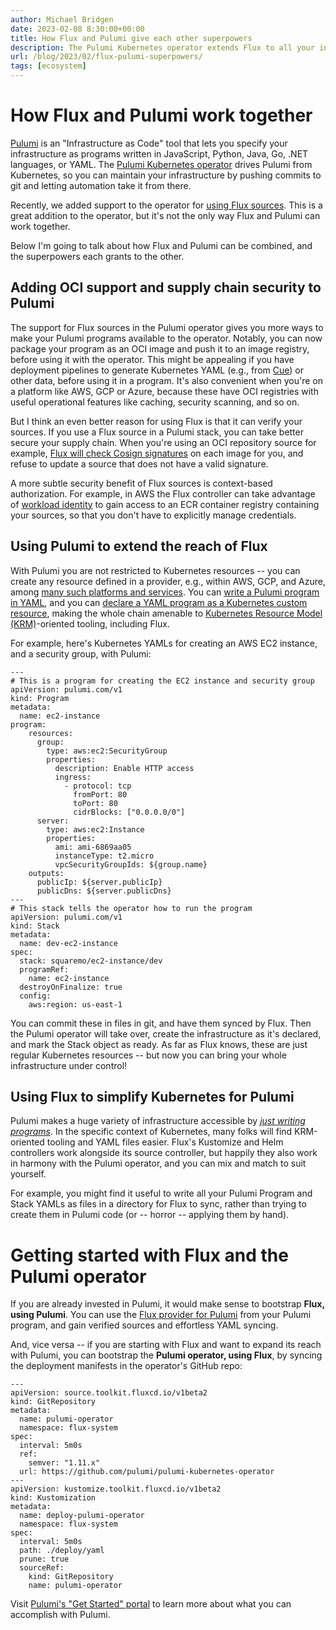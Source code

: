 ```yaml
---
author: Michael Bridgen
date: 2023-02-08 8:30:00+00:00
title: How Flux and Pulumi give each other superpowers
description: The Pulumi Kubernetes operator extends Flux to all your infrastructure, and Flux makes the Pulumi operator secure and super easy to work with.
url: /blog/2023/02/flux-pulumi-superpowers/
tags: [ecosystem]
---
```


# How Flux and Pulumi work together

[Pulumi](https://pulumi.com/) is an "Infrastructure as Code" tool that lets you specify your
infrastructure as programs written in JavaScript, Python, Java, Go, .NET languages, or YAML. The
[Pulumi Kubernetes operator](https://github.com/pulumi/pulumi-kubernetes-operator) drives Pulumi
from Kubernetes, so you can maintain your infrastructure by pushing commits to git and letting
automation take it from there.

Recently, we added support to the operator for [using Flux
sources](https://www.pulumi.com/docs/guides/continuous-delivery/pulumi-kubernetes-operator/#using-a-flux-source). This
is a great addition to the operator, but it's not the only way Flux and Pulumi can work together.

Below I'm going to talk about how Flux and Pulumi can be combined, and the superpowers each grants
to the other.

## Adding OCI support and supply chain security to Pulumi

The support for Flux sources in the Pulumi operator gives you more ways to make your Pulumi programs
available to the operator. Notably, you can now package your program as an OCI image and push it to
an image registry, before using it with the operator. This might be appealing if you have deployment
pipelines to generate Kubernetes YAML (e.g., from [Cue](https://cuelang.org/)) or other data, before
using it in a program. It's also convenient when you're on a platform like AWS, GCP or Azure,
because these have OCI registries with useful operational features like caching, security scanning,
and so on.

But I think an even better reason for using Flux is that it can verify your sources. If you use a
Flux source in a Pulumi stack, you can take better secure your supply chain. When you're using an
OCI repository source for example, [Flux will check Cosign
signatures](https://fluxcd.io/flux/components/source/ocirepositories/#verification) on each image
for you, and refuse to update a source that does not have a valid signature.

<!-- ASCII art here? Or a YAML example. -->

A more subtle security benefit of Flux sources is context-based authorization. For example, in AWS
the Flux controller can take advantage of [workload
identity](https://fluxcd.io/flux/cheatsheets/oci-artifacts/#contextual-authorization) to gain access
to an ECR container registry containing your sources, so that you don't have to explicitly manage
credentials.

## Using Pulumi to extend the reach of Flux

With Pulumi you are not restricted to Kubernetes resources -- you can create any resource defined in
a provider, e.g., within AWS, GCP, and Azure, among [many such platforms and
services](https://pulumi.com/registry/). You can [write a Pulumi program in
YAML](https://www.pulumi.com/docs/intro/languages/yaml/), and you can [declare a YAML program as a
Kubernetes custom
resource](https://www.pulumi.com/docs/guides/continuous-delivery/pulumi-kubernetes-operator/#using-a-program-object),
making the whole chain amenable to [Kubernetes Resource Model
(KRM)](https://github.com/kubernetes/design-proposals-archive/blob/main/architecture/resource-management.md)-oriented
tooling, including Flux.

For example, here's Kubernetes YAMLs for creating an AWS EC2 instance, and a security group, with
Pulumi:

```yaml=
---
# This is a program for creating the EC2 instance and security group
apiVersion: pulumi.com/v1
kind: Program
metadata:
  name: ec2-instance
program:
    resources:
      group:
        type: aws:ec2:SecurityGroup
        properties:
          description: Enable HTTP access
          ingress:
            - protocol: tcp
              fromPort: 80
              toPort: 80
              cidrBlocks: ["0.0.0.0/0"]
      server:
        type: aws:ec2:Instance
        properties:
          ami: ami-6869aa05
          instanceType: t2.micro
          vpcSecurityGroupIds: ${group.name}
    outputs:
      publicIp: ${server.publicIp}
      publicDns: ${server.publicDns}
---
# This stack tells the operator how to run the program
apiVersion: pulumi.com/v1
kind: Stack
metadata:
  name: dev-ec2-instance
spec:
  stack: squaremo/ec2-instance/dev
  programRef:
    name: ec2-instance
  destroyOnFinalize: true
  config:
    aws:region: us-east-1
```

You can commit these in files in git, and have them synced by Flux. Then the Pulumi operator will
take over, create the infrastructure as it's declared, and mark the Stack object as ready. As far as
Flux knows, these are just regular Kubernetes resources -- but now you can bring your whole
infrastructure under control!

## Using Flux to simplify Kubernetes for Pulumi

Pulumi makes a huge variety of infrastructure accessible by [_just writing
programs_](https://www.pulumi.com/what-is/what-is-infrastructure-as-code/). In the specific context
of Kubernetes, many folks will find KRM-oriented tooling and YAML files easier. Flux's Kustomize and
Helm controllers work alongside its source controller, but happily they also work in harmony with
the Pulumi operator, and you can mix and match to suit yourself.

For example, you might find it useful to write all your Pulumi Program and Stack YAMLs as files in a
directory for Flux to sync, rather than trying to create them in Pulumi code (or -- horror --
applying them by hand).

# Getting started with Flux and the Pulumi operator

If you are already invested in Pulumi, it would make sense to bootstrap **Flux, using Pulumi**. You
can use the [Flux provider for Pulumi](https://www.pulumi.com/registry/packages/flux/) from your
Pulumi program, and gain verified sources and effortless YAML syncing.

And, vice versa -- if you are starting with Flux and want to expand its reach with Pulumi, you can
bootstrap the **Pulumi operator, using Flux**, by syncing the deployment manifests in the operator's
GitHub repo:

```yaml=
---
apiVersion: source.toolkit.fluxcd.io/v1beta2
kind: GitRepository
metadata:
  name: pulumi-operator
  namespace: flux-system
spec:
  interval: 5m0s
  ref:
    semver: "1.11.x"
  url: https://github.com/pulumi/pulumi-kubernetes-operator
---
apiVersion: kustomize.toolkit.fluxcd.io/v1beta2
kind: Kustomization
metadata:
  name: deploy-pulumi-operator
  namespace: flux-system
spec:
  interval: 5m0s
  path: ./deploy/yaml
  prune: true
  sourceRef:
    kind: GitRepository
    name: pulumi-operator
```

Visit [Pulumi's "Get Started" portal](https://www.pulumi.com/docs/get-started/) to learn more about
what you can accomplish with Pulumi.
